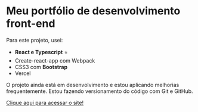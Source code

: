 # Meu portfólio de desenvolvimento front-end

Para este projeto, usei: <br>

- <b>React e Typescript</b> :star: 
- Create-react-app com Webpack
- CSS3 com <b>Bootstrap</b>
- Vercel

O projeto ainda está em desenvolvimento e estou aplicando melhorias frequentemente.
Estou fazendo versionamento do código com Git e GitHub.

[Clique aqui para acessar o site!](https://www.pbombonato.com/)
